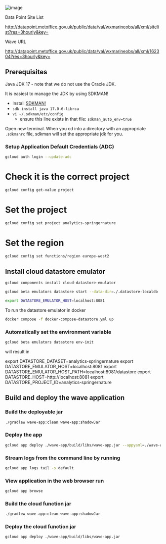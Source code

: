 ![image](https://github.com/davidhorby/wave-mapper/assets/16700900/39f9e5b9-ea97-49dc-b266-2585339676c5)






Data Point Site List

http://datapoint.metoffice.gov.uk/public/data/val/wxmarineobs/all/xml/sitelist?res=3hourly&key=<metofficekey>

Wave URL

http://datapoint.metoffice.gov.uk/public/data/val/wxmarineobs/all/xml/162304?res=3hourly&key=<metofficekey>


## Prerequisites

Java JDK 17 - note that we do not use the Oracle JDK.

It is easiest to manage the JDK by using SDKMAN!

- Install [SDKMAN!](https://sdkman.io/install)
- `sdk install java 17.0.6-librca`
- `vi ~/.sdkman/etc/config`
    - ensure this line exists in that file: `sdkman_auto_env=true`

Open new terminal. When you cd into a directory with an appropriate `.sdkmanrc` file, sdkman will set the appropriate jdk for you.


### Setup Application Default Credentials (ADC)
```bash
gcloud auth login --update-adc
```
# Check it is the correct project
```bash
gcloud config get-value project
```
# Set the project
```bash
gcloud config set project analytics-springernature
```
# Set the region
```bash
gcloud config set functions/region europe-west2
```
## Install cloud datastore emulator
```bash
gcloud components install cloud-datastore-emulator
```
```bash
gcloud beta emulators datastore start --data-dir=./.datastore-localdb
```
```bash
export DATASTORE_EMULATOR_HOST=localhost:8081
```
To run the datastore emulator in docker
```bash
docker compose -f docker-compose-datastore.yml up
```



### Automatically set the environment variable
```bash
gcloud beta emulators datastore env-init
```
will result in 

export DATASTORE_DATASET=analytics-springernature
export DATASTORE_EMULATOR_HOST=localhost:8081
export DATASTORE_EMULATOR_HOST_PATH=localhost:8081/datastore
export DATASTORE_HOST=http://localhost:8081
export DATASTORE_PROJECT_ID=analytics-springernature


[//]: # ($&#40;gcloud beta emulators datastore env-init&#41;)

## Build and deploy the wave application

### Build the deployable jar
```bash
./gradlew wave-app:clean wave-app:shadowJar
```

### Deploy the app
```bash
gcloud app deploy ./wave-app/build/libs/wave-app.jar --appyaml=./wave-app/app.yaml
```

### Stream logs from the command line by running
```bash
gcloud app logs tail -s default
```

### View application in the web browser run
```bash
gcloud app browse
```

### Build the cloud function jar
```bash
./gradlew wave-app:clean wave-app:shadowJar
```

### Deploy the cloud function jar
```bash
gcloud app deploy ./wave-app/build/libs/wave-app.jar
```

